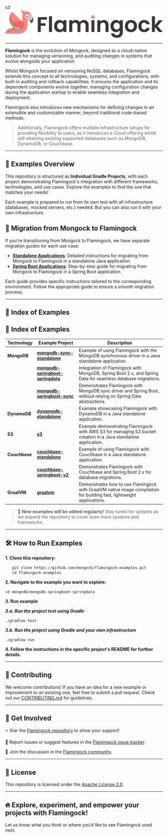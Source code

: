 s3  ![Header Image](misc/logo-with-text.png)
___

**Flamingock** is the evolution of Mongock, designed as a cloud-native solution for managing versioning, and auditing
changes in systems that evolve alongside your application.

Whilst Mongock focused on versioning NoSQL databases, Flamingock extends this concept to all technologies, systems, and
configurations, with built-in auditing and rollback capabilities. It ensures the application and its dependent
components evolve together, managing configuration changes during the application startup to enable seamless integration
and deployment.

Flamingock also introduces new mechanisms for defining changes in an extensible and customizable manner, beyond
traditional  code-based methods.

> Additionally, Flamingock offers multiple infrastructure setups for providing flexibility to users, as it introduces a
Cloud offering whilst still retaining existing supported databases such as MongoDB, DynamoDB, or Couchbase.

---

## 📖 Examples Overview

This repository is structured as **Individual Gradle Projects**, with each project demonstrating Flamingock's
integration with different frameworks, technologies, and use cases. Explore the examples to find the one that matches
your needs!

Each example is prepared to run from its own test with all infrastructure (databases, mocked servers, etc.) needed.
But you can also  run it with your own infrastructure.


## 🐥 Migration from Mongock to Flamingock

If you're transitioning from Mongock to Flamingock, we have separate migration guides for each use case:

- **[Standalone Applications](https://github.com/mongock/flamingock-project/blob/master/MONGOCK_STANDALONE_MIGRATION.md)**:
Detailed instructions for migrating from Mongock to Flamingock in a standalone Java application.
- **[Spring Boot Applications](https://github.com/mongock/flamingock-project/blob/master/MONGOCK_SPRINGBOOT_MIGRATION.md)**:
Step-by-step guide for migrating from Mongock to Flamingock in a Spring Boot application.

Each guide provides specific instructions tailored to the corresponding environment. Follow the appropriate guide to
ensure a smooth migration process.


---

## 📂 Index of Examples

## 📂 Index of Examples

| **Technology**       | **Example Project**                                                    | **Description**                                                                                                    |
|----------------------|------------------------------------------------------------------------|--------------------------------------------------------------------------------------------------------------------|
| **MongoDB**          | **[mongodb-sync-standalone](mongodb/mongodb-sync-standalone/README.md)** | Example of using Flamingock with the MongoDB synchronous driver in a Java standalone application.                  |
|                      | **[mongodb-springboot-springdata](mongodb/mongodb-springboot-springdata/README.md)** | Integration of Flamingock with MongoDB, Spring Boot 2.x, and Spring Data for seamless database migrations.         |
|                      | **[mongodb-springboot-sync](mongodb/mongodb-springboot-sync/README.md)**        | Demonstrates Flamingock with MongoDB sync driver and Spring Boot, without relying on Spring Data abstractions.     |
| **DynamoDB**         | **[dynamodb-standalone](dynamodb/dynamodb-standalone/README.md)**               | Example showcasing Flamingock with DynamoDB in a Java standalone application.                                      |
| **S3**               | **[s3](s3/README.md)**                                                          | Example demonstrating Flamingock with AWS S3 for managing S3 bucket creation in a Java standalone application.     |
| **Couchbase**        | **[couchbase-standalone](couchbase/couchbase-standalone/README.md)**            | Example of using Flamingock with Couchbase in a Java standalone application.                                       |
|                      | **[couchbase-springboot-v2](couchbase/couchbase-springboot-v2/README.md)**      | Demonstrates Flamingock with Couchbase and Spring Boot 2.x for database migrations.                                |
| **GraalVM**          | **[graalvm](graalvm/README.md)**                                  | Demonstrates how to use Flamingock with GraalVM native image compilation for building fast, lightweight applications. |
> 🚀 **New examples will be added regularly!** Stay tuned for updates as we expand the repository to cover even more
> systems and frameworks.

---

## 🛠 How to Run Examples

**1. Clone this repository:**
```shell
   git clone https://github.com/mongock/flamingock-examples.git
   cd flamingock-examples
```

**2. Navigate to the example you want to explore:**
```shell
cd mongodb/mongodb-springboot-springdata
```

**3. Run example**

***3.a. Run the project test using Gradle***
```shell
./gradlew test
```

***3.b. Run the project using Gradle and your own infrastructure***
```shell
./gradlew run
```

**4. Follow the instructions in the specific project's README for further details.**

___

## 📢 Contributing
We welcome contributions! If you have an idea for a new example or improvement to an existing one, feel free to submit a
pull request. Check out our [CONTRIBUTING.md](CONTRIBUTING.md) for guidelines.

___

## 🤝 Get Involved
⭐ Star the [Flamingock repository](https://github.com/mongock/flamingock-project) to show your support!

🐞 Report issues or suggest features in the [Flamingock issue tracker](https://github.com/mongock/flamingock-project/issues).

💬 Join the discussion in the [Flamingock community](https://github.com/mongock/flamingock-project/discussions).

___

## 📜 License
This repository is licensed under the [Apache License 2.0](LICENSE.md).

___

## 🔥 Explore, experiment, and empower your projects with Flamingock!
Let us know what you think or where you’d like to see Flamingock used next.

